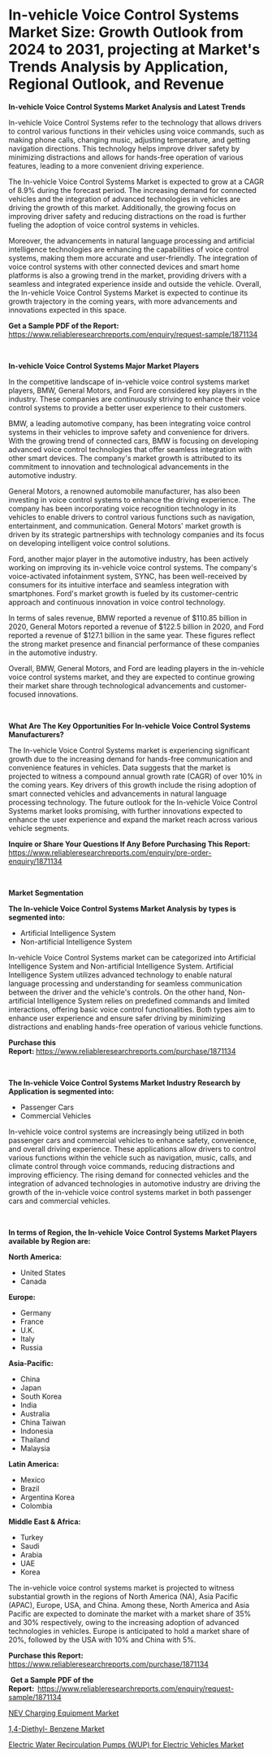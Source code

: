 <p><h1>In-vehicle Voice Control Systems Market Size: Growth Outlook from 2024 to 2031, projecting at Market's Trends Analysis by Application, Regional Outlook, and Revenue</h1></p><p><strong>In-vehicle Voice Control Systems Market Analysis and Latest Trends</strong></p>
<p><p>In-vehicle Voice Control Systems refer to the technology that allows drivers to control various functions in their vehicles using voice commands, such as making phone calls, changing music, adjusting temperature, and getting navigation directions. This technology helps improve driver safety by minimizing distractions and allows for hands-free operation of various features, leading to a more convenient driving experience.</p><p>The In-vehicle Voice Control Systems Market is expected to grow at a CAGR of 8.9% during the forecast period. The increasing demand for connected vehicles and the integration of advanced technologies in vehicles are driving the growth of this market. Additionally, the growing focus on improving driver safety and reducing distractions on the road is further fueling the adoption of voice control systems in vehicles.</p><p>Moreover, the advancements in natural language processing and artificial intelligence technologies are enhancing the capabilities of voice control systems, making them more accurate and user-friendly. The integration of voice control systems with other connected devices and smart home platforms is also a growing trend in the market, providing drivers with a seamless and integrated experience inside and outside the vehicle. Overall, the In-vehicle Voice Control Systems Market is expected to continue its growth trajectory in the coming years, with more advancements and innovations expected in this space.</p></p>
<p><strong>Get a Sample PDF of the Report:&nbsp;</strong> <a href="https://www.reliableresearchreports.com/enquiry/request-sample/1871134">https://www.reliableresearchreports.com/enquiry/request-sample/1871134</a></p>
<p>&nbsp;</p>
<p><strong>In-vehicle Voice Control Systems Major Market Players</strong></p>
<p><p>In the competitive landscape of in-vehicle voice control systems market players, BMW, General Motors, and Ford are considered key players in the industry. These companies are continuously striving to enhance their voice control systems to provide a better user experience to their customers.</p><p>BMW, a leading automotive company, has been integrating voice control systems in their vehicles to improve safety and convenience for drivers. With the growing trend of connected cars, BMW is focusing on developing advanced voice control technologies that offer seamless integration with other smart devices. The company's market growth is attributed to its commitment to innovation and technological advancements in the automotive industry.</p><p>General Motors, a renowned automobile manufacturer, has also been investing in voice control systems to enhance the driving experience. The company has been incorporating voice recognition technology in its vehicles to enable drivers to control various functions such as navigation, entertainment, and communication. General Motors' market growth is driven by its strategic partnerships with technology companies and its focus on developing intelligent voice control solutions.</p><p>Ford, another major player in the automotive industry, has been actively working on improving its in-vehicle voice control systems. The company's voice-activated infotainment system, SYNC, has been well-received by consumers for its intuitive interface and seamless integration with smartphones. Ford's market growth is fueled by its customer-centric approach and continuous innovation in voice control technology.</p><p>In terms of sales revenue, BMW reported a revenue of $110.85 billion in 2020, General Motors reported a revenue of $122.5 billion in 2020, and Ford reported a revenue of $127.1 billion in the same year. These figures reflect the strong market presence and financial performance of these companies in the automotive industry.</p><p>Overall, BMW, General Motors, and Ford are leading players in the in-vehicle voice control systems market, and they are expected to continue growing their market share through technological advancements and customer-focused innovations.</p></p>
<p>&nbsp;</p>
<p><strong>What Are The Key Opportunities For In-vehicle Voice Control Systems Manufacturers?</strong></p>
<p><p>The In-vehicle Voice Control Systems market is experiencing significant growth due to the increasing demand for hands-free communication and convenience features in vehicles. Data suggests that the market is projected to witness a compound annual growth rate (CAGR) of over 10% in the coming years. Key drivers of this growth include the rising adoption of smart connected vehicles and advancements in natural language processing technology. The future outlook for the In-vehicle Voice Control Systems market looks promising, with further innovations expected to enhance the user experience and expand the market reach across various vehicle segments.</p></p>
<p><strong>Inquire or Share Your Questions If Any Before Purchasing This Report:</strong> <a href="https://www.reliableresearchreports.com/enquiry/pre-order-enquiry/1871134">https://www.reliableresearchreports.com/enquiry/pre-order-enquiry/1871134</a></p>
<p>&nbsp;</p>
<p><strong>Market Segmentation</strong></p>
<p><strong>The In-vehicle Voice Control Systems Market Analysis by types is segmented into:</strong></p>
<p><ul><li>Artificial Intelligence System</li><li>Non-artificial Intelligence System</li></ul></p>
<p><p>In-vehicle Voice Control Systems market can be categorized into Artificial Intelligence System and Non-artificial Intelligence System. Artificial Intelligence System utilizes advanced technology to enable natural language processing and understanding for seamless communication between the driver and the vehicle's controls. On the other hand, Non-artificial Intelligence System relies on predefined commands and limited interactions, offering basic voice control functionalities. Both types aim to enhance user experience and ensure safer driving by minimizing distractions and enabling hands-free operation of various vehicle functions.</p></p>
<p><strong>Purchase this Report:&nbsp;</strong><a href="https://www.reliableresearchreports.com/purchase/1871134">https://www.reliableresearchreports.com/purchase/1871134</a></p>
<p>&nbsp;</p>
<p><strong>The In-vehicle Voice Control Systems Market Industry Research by Application is segmented into:</strong></p>
<p><ul><li>Passenger Cars</li><li>Commercial Vehicles</li></ul></p>
<p><p>In-vehicle voice control systems are increasingly being utilized in both passenger cars and commercial vehicles to enhance safety, convenience, and overall driving experience. These applications allow drivers to control various functions within the vehicle such as navigation, music, calls, and climate control through voice commands, reducing distractions and improving efficiency. The rising demand for connected vehicles and the integration of advanced technologies in automotive industry are driving the growth of the in-vehicle voice control systems market in both passenger cars and commercial vehicles.</p></p>
<p>&nbsp;</p>
<p><strong>In terms of Region, the In-vehicle Voice Control Systems Market Players available by Region are:</strong></p>
<p>
    <p> <strong> North America: </strong>
        <ul>
            <li>United States</li>
            <li>Canada</li>
        </ul>
        </p> 
    <p> <strong> Europe: </strong>
        <ul>
            <li>Germany</li>
            <li>France</li>
            <li>U.K.</li>
            <li>Italy</li>
            <li>Russia</li>
        </ul>
        </p> 
    <p> <strong> Asia-Pacific: </strong>
        <ul>
            <li>China</li>
            <li>Japan</li>
            <li>South Korea</li>
            <li>India</li>
            <li>Australia</li>
            <li>China Taiwan</li>
            <li>Indonesia</li>
            <li>Thailand</li>
            <li>Malaysia</li>
        </ul>
        </p> 
    <p> <strong> Latin America: </strong>
        <ul>
            <li>Mexico</li>
            <li>Brazil</li>
            <li>Argentina Korea</li>
            <li>Colombia</li>
        </ul>
        </p> 
    <p> <strong> Middle East & Africa: </strong>
        <ul>
            <li>Turkey</li>
            <li>Saudi</li>
            <li>Arabia</li>
            <li>UAE</li>
            <li>Korea</li>
        </ul>
    </p>
    </p>
<p><p>The in-vehicle voice control systems market is projected to witness substantial growth in the regions of North America (NA), Asia Pacific (APAC), Europe, USA, and China. Among these, North America and Asia Pacific are expected to dominate the market with a market share of 35% and 30% respectively, owing to the increasing adoption of advanced technologies in vehicles. Europe is anticipated to hold a market share of 20%, followed by the USA with 10% and China with 5%.</p></p>
<p><strong>Purchase this Report: </strong><a href="https://www.reliableresearchreports.com/purchase/1871134">https://www.reliableresearchreports.com/purchase/1871134</a></p>
<p>&nbsp;<strong>Get a Sample PDF of the Report:&nbsp;&nbsp;</strong><a href="https://www.reliableresearchreports.com/enquiry/request-sample/1871134">https://www.reliableresearchreports.com/enquiry/request-sample/1871134</a></p>
<p><strong></strong></p>
<p><p><a href="https://view.publitas.com/reportprime-1/global-nev-charging-equipment-market-size-and-market-trends-insights-and-projections-from-2023-to-2030/">NEV Charging Equipment Market</a></p><p><a href="https://view.publitas.com/reportprime-1/14-diethyl-benzene-market-research-report-forecasted-for-period-from-2023-2030-by-market-type-market-application-and-region/">1,4-Diethyl- Benzene Market</a></p><p><a href="https://view.publitas.com/reportprime-1/electric-water-recirculation-pumps-wup-for-electric-vehicles-market-growth-market-trends-covid-19-impact-and-forecasts-for-period-from-2023-2030/">Electric Water Recirculation Pumps (WUP) for Electric Vehicles Market</a></p></p>